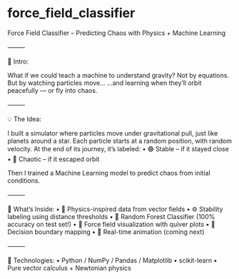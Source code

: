 # force_field_classifier

Force Field Classifier – Predicting Chaos with Physics + Machine Learning

⸻

📜 Intro:

What if we could teach a machine to understand gravity?
Not by equations.
But by watching particles move…
…and learning when they’ll orbit peacefully — or fly into chaos.

⸻

💡 The Idea:

I built a simulator where particles move under gravitational pull, just like planets around a star.
Each particle starts at a random position, with random velocity.
At the end of its journey, it’s labeled:
	•	🟢 Stable – if it stayed close
	•	🔴 Chaotic – if it escaped orbit

Then I trained a Machine Learning model to predict chaos from initial conditions.

⸻

🧠 What’s Inside:
	•	🌌 Physics-inspired data from vector fields
	•	⚙️ Stability labeling using distance thresholds
	•	🌲 Random Forest Classifier (100% accuracy on test set!)
	•	🎨 Force field visualization with quiver plots
	•	🧭 Decision boundary mapping
	•	🔁 Real-time animation (coming next)

⸻

🧪 Technologies:
	•	Python / NumPy / Pandas / Matplotlib
	•	scikit-learn
	•	Pure vector calculus + Newtonian physics
